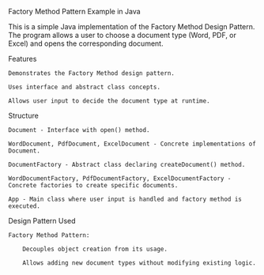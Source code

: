 Factory Method Pattern Example in Java

This is a simple Java implementation of the Factory Method Design Pattern. The program allows a user to choose a document type (Word, PDF, or Excel) and opens the corresponding document.

Features

    Demonstrates the Factory Method design pattern.

    Uses interface and abstract class concepts.

    Allows user input to decide the document type at runtime.
Structure

    Document - Interface with open() method.

    WordDocument, PdfDocument, ExcelDocument - Concrete implementations of Document.

    DocumentFactory - Abstract class declaring createDocument() method.

    WordDocumentFactory, PdfDocumentFactory, ExcelDocumentFactory - Concrete factories to create specific documents.

    App - Main class where user input is handled and factory method is executed.
Design Pattern Used

    Factory Method Pattern:

        Decouples object creation from its usage.

        Allows adding new document types without modifying existing logic.
